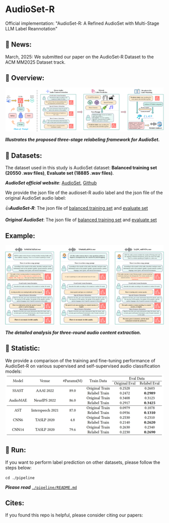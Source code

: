 # AudioSet-R
Official implementation: "AudioSet-R: A Refined AudioSet with Multi-Stage LLM Label Reannotation"

## :loudspeaker: News:
March, 2025: We submitted our paper on the AudioSet-R Dataset to the ACM MM2025 Dataset track.

## :information_desk_person: Overview:

![image](https://github.com/colaudiolab/AudioSet-R/blob/main/Illustration/Flowchart.png)

***Illustrates the proposed three-stage relabeling framework for AudioSet.***

## :musical_score: Datasets:

The dataset used in this study is AudioSet dataset: **Balanced training set (20550 .wav files)**, **Evaluate set (18885 .wav files)**.

***AudioSet official website***: [AudioSet](https://research.google.com/audioset//index.html), [Github](https://github.com/audioset/ontology)

We provide the json file of the audioset-R audio label and the json file of the original AudioSet audio label:

:+1:***AudioSet-R***: The json file of [balanced training set](https://github.com/colaudiolab/AudioSet-R/blob/main/AudioSet-R_train.json) and [evaluate set](https://github.com/colaudiolab/AudioSet-R/blob/main/AudioSet-R_eval.json)

***Original AudioSet***: The json file of [balanced training set](https://github.com/colaudiolab/AudioSet-R/blob/main/balanced_train.json) and [evaluate set](https://github.com/colaudiolab/AudioSet-R/blob/main/evaluate_set.json)

## Example:

![image](https://github.com/colaudiolab/AudioSet-R/blob/main/Illustration/case.png)

***The detailed analysis for three-round audio content extraction.***

## :tada: Statistic:
We provide a comparison of the training and fine-tuning performance of AudioSet-R on various supervised and self-supervised audio classification models:
![image](https://github.com/colaudiolab/AudioSet-R/blob/main/Illustration/Statistic.png)

## :runner: Run:
If you want to perform label prediction on other datasets, please follow the steps below:

`cd ./pipeline`

***Please read*** [`./pipeline/README.md`](https://github.com/colaudiolab/AudioSet-R/blob/main/pipeline/README.md)

## Cites:
If you found this repo is helpful, please consider citing our papers:
```

```
